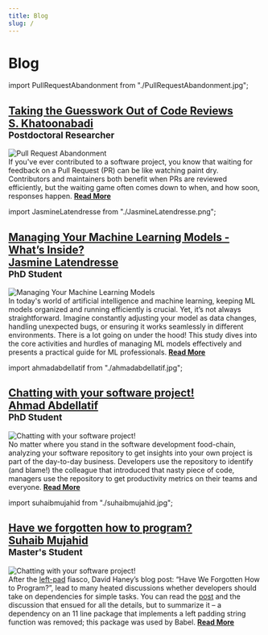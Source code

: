 ```yaml
---
title: Blog
slug: /
---
```

 
# Blog

import PullRequestAbandonment from "./PullRequestAbandonment.jpg";

<div className="container">
  <h2>
    <a href="/blog/publications/Taking_the_Guesswork_Out_of_Code_Reviews">
Taking the Guesswork Out of Code Reviews
    </a>
    <div className="avatar__intro" itemprop="author" itemscope="" itemtype="https://schema.org/Person">
      <div className="avatar__name">
        <a itemprop="url" href="/members/hassan-khatoonabadi">
          <span itemprop="name">S. Khatoonabadi</span>
        </a>
      </div>
      <small className="avatar__subtitle" itemprop="description">
        Postdoctoral Researcher
      </small>
    </div>
  </h2>

  <div className="events" style={{
      '@media screen and (max-width: 966px)': {
          maxHeight: '100%',
          flexWrap: 'wrap',
          maxWidth: '350px'
      }
  }}>
    <div className="SmallContainer">
      <img src={PullRequestAbandonment} alt="Pull Request Abandonment" />
    </div>

  <div className="text">
      If you've ever contributed to a software project, you know that waiting for feedback on a Pull Request (PR) can be like watching paint dry. Contributors and maintainers both benefit when PRs are reviewed efficiently, but the waiting game often comes down to when, and how soon, responses happen. 


<a  href="/blog/publications/Taking_the_Guesswork_Out_of_Code_Reviews">
  <strong> Read More</strong>
      </a>
    </div>
  </div>
</div>




import JasmineLatendresse from "./JasmineLatendresse.png";


<div className="container">
  <h2>
    <a href="/blog/publications/Managing_Your_Machine_Learning_Models">
     Managing Your Machine Learning Models - What’s Inside?  </a>
    <div className="avatar__intro" itemprop="author" itemscope="" itemtype="https://schema.org/Person">
      <div className="avatar__name">
        <a itemprop="url" href="/members/jasmine-latendresse">
          <span itemprop="name">Jasmine Latendresse</span>
        </a>
      </div>
      <small className="avatar__subtitle" itemprop="description">
       PhD Student
      </small>
    </div>
  </h2>

  <div className="events" style={{
      '@media screen and (max-width: 966px)': {
          maxHeight: '100%',
          flexWrap: 'wrap',
          maxWidth: '350px'
      }
  }}>
    <div className="SmallContainer">
      <img src={JasmineLatendresse} alt="  Managing Your Machine Learning Models" />
    </div>

  <div className="text">
      In today's world of artificial intelligence and machine learning, keeping ML models organized and running efficiently is crucial. Yet, it’s not always straightforward. Imagine constantly adjusting your model as data changes, handling unexpected bugs, or ensuring it works seamlessly in different environments. There is a lot going on under the hood! This study dives into the core activities and hurdles of managing ML models effectively and presents a practical guide for ML professionals. 


<a  href="/blog/publications/Managing_Your_Machine_Learning_Models">
  <strong> Read More</strong>
      </a>
    </div>
  </div>
</div>




import ahmadabdellatif from "./ahmadabdellatif.jpg";


<div className="container">
  <h2>
    <a href="/blog/publications/chatting_with_your_software_project">
   Chatting with your software project!  </a>
    <div className="avatar__intro" itemprop="author" itemscope="" itemtype="https://schema.org/Person">
      <div className="avatar__name">
        <a itemprop="url" href="/members/ahmad-abdellatif">
          <span itemprop="name">Ahmad Abdellatif</span>
        </a>
      </div>
      <small className="avatar__subtitle" itemprop="description">
       PhD Student
      </small>
    </div>
  </h2>

  <div className="events" style={{
      '@media screen and (max-width: 966px)': {
          maxHeight: '100%',
          flexWrap: 'wrap',
          maxWidth: '350px'
      }
  }}>
    <div className="SmallContainer">
      <img src={ahmadabdellatif} alt=" Chatting with your software project!" />
    </div>

  <div className="text">
No matter where you stand in the software development food-chain, analyzing your software repository to get insights into your own project is part of the day-to-day business. Developers use the repository to identify (and blame!) the colleague that introduced that nasty piece of code, managers use the repository to get productivity metrics on their teams and everyone.


<a  href="/blog/publications/chatting_with_your_software_project">
  <strong> Read More</strong>
      </a>
    </div>
  </div>
</div>



import suhaibmujahid from "./suhaibmujahid.jpg";


<div className="container">
  <h2>
    <a href="/blog/publications/Have_we_forgetten_how_to_program">
Have we forgotten how to program?  </a>
    <div className="avatar__intro" itemprop="author" itemscope="" itemtype="https://schema.org/Person">
      <div className="avatar__name">
        <a itemprop="url" href="https://suhaib.ca">
          <span itemprop="name">Suhaib Mujahid</span>
        </a>
      </div>
      <small className="avatar__subtitle" itemprop="description">
   Master's Student
      </small>
    </div>
  </h2>

  <div className="events" style={{
      '@media screen and (max-width: 966px)': {
          maxHeight: '100%',
          flexWrap: 'wrap',
          maxWidth: '350px'
      }
  }}>
    <div className="SmallContainer">
      <img src={suhaibmujahid} alt=" Chatting with your software project!" />
    </div>

  <div className="text">
After the <a href="https://www.npmjs.com/package/left-pad">left-pad</a> fiasco, David Haney’s blog post: “Have We Forgotten How to Program?”, lead to many heated discussions whether developers should take on dependencies for simple tasks. You can read the <a href="http://www.haneycodes.net/npm-left-pad-have-we-forgotten-how-to-program/">post</a> and the discussion that ensued for all the details, but to summarize it – a dependency on an 11 line package that implements a left padding string function was removed; this package was used by Babel.

<a  href="/blog/publications/Have_we_forgetten_how_to_program">
  <strong> Read More</strong>
      </a>
    </div>
  </div>
</div>
